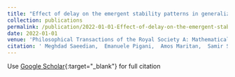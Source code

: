 ```yaml
---
title: "Effect of delay on the emergent stability patterns in generalized Lotka–Volterra ecological dynamics"
collection: publications
permalink: /publication/2022-01-01-Effect-of-delay-on-the-emergent-stability-patterns-in-generalized-LotkaVolterra-ecological-dynamics
date: 2022-01-01
venue: 'Philosophical Transactions of the Royal Society A: Mathematical, Physical and Engineering Sciences'
citation: ' Meghdad Saeedian,  Emanuele Pigani,  Amos Maritan,  Samir Suweis,  Sandro Azaele, &quot;Effect of delay on the emergent stability patterns in generalized Lotka–Volterra ecological dynamics.&quot; Philosophical Transactions of the Royal Society A: Mathematical, Physical and Engineering Sciences, 2022.'
---
```

Use [Google Scholar](https://scholar.google.com/scholar?q=Effect+of+delay+on+the+emergent+stability+patterns+in+generalized+Lotka–Volterra+ecological+dynamics){:target="_blank"} for full citation